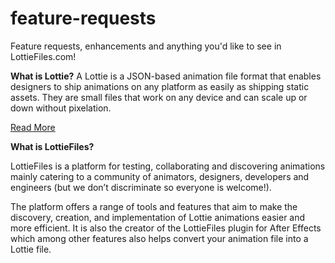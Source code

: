 # feature-requests
Feature requests, enhancements and anything you'd like to see in LottieFiles.com! 

**What is Lottie?**
A Lottie is a JSON-based animation file format that enables designers to ship animations on any platform as easily as shipping static assets. They are small files that work on any device and can scale up or down without pixelation.

[Read More](https://lottiefiles.com/what-is-lottie)

**What is LottieFiles?**

LottieFiles is a platform for testing, collaborating and discovering animations mainly catering to a community of animators, designers, developers and engineers (but we don’t discriminate so everyone is welcome!).

The platform offers a range of tools and features that aim to make the discovery, creation, and implementation of Lottie animations easier and more efficient. It is also the creator of the LottieFiles plugin for After Effects which among other features also helps convert your animation file into a Lottie file.
